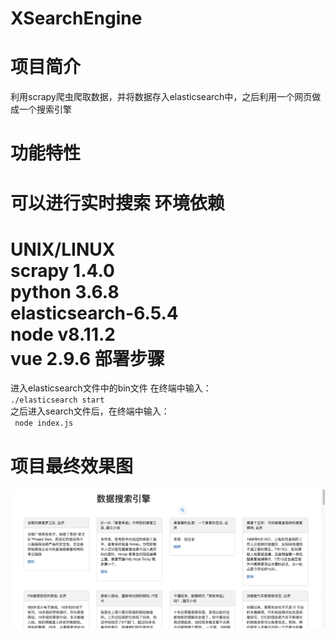 # XSearchEngine
项目简介
======
利用scrapy爬虫爬取数据，并将数据存入elasticsearch中，之后利用一个网页做成一个搜索引擎

功能特性
======

可以进行实时搜索
环境依赖
======

UNIX/LINUX   
scrapy 1.4.0  
python 3.6.8  
elasticsearch-6.5.4  
node v8.11.2  
vue 2.9.6 
部署步骤
======

进入elasticsearch文件中的bin文件 在终端中输入： 
<code>
./elasticsearch start
</code>  
之后进入search文件后，在终端中输入：  
<code>
node index.js
</code>

项目最终效果图
===========
![Alt text](image/demo.png)